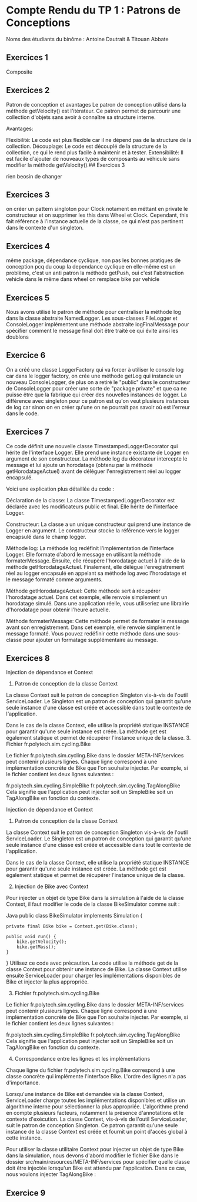 # Compte Rendu du TP 1 : Patrons de Conceptions

Noms des étudiants du binôme : Antoine Dautrait & Titouan Abbate 

## Exercices 1
Composite
## Exercices 2

Patron de conception et avantages
Le patron de conception utilisé dans la méthode getVelocity() est l'itérateur. Ce patron permet de parcourir une collection d'objets sans avoir à connaître sa structure interne.

Avantages:

Flexibilité: Le code est plus flexible car il ne dépend pas de la structure de la collection.
Découplage: Le code est découplé de la structure de la collection, ce qui le rend plus facile à maintenir et à tester.
Extensibilité: Il est facile d'ajouter de nouveaux types de composants au véhicule sans modifier la méthode getVelocity().## Exercices 3

rien beosin de changer
## Exercices 3
on créer un pattern singloton pour Clock notament en méttant en private le constructeur et on supprimer les this dans Wheel et Clock. Cependant, this fait référence à l'instance actuelle de la classe, ce qui n'est pas pertinent dans le contexte d'un singleton.
## Exercices 4
même package, 
dépendance cyclique, 
non pas les bonnes pratiques de conception pcq du coup la dependance cyclique en elle-même est un problème, c'est un anti patron
la méthode getPush,
oui c'est l'abstraction vehicle
dans le même
dans wheel on remplace bike par vehicle
## Exercices 5
Nous avons utilisé le patron de méthode pour centraliser la méthode log dans la classe abstraite NamedLogger. Les sous-classes FileLogger et ConsoleLogger implémentent une méthode abstraite logFinalMessage pour spécifier comment le message final doit être traité ce qui évite ainsi les doublons

## Exercice 6

On a créé une classe LoggerFactory qui va forcer à utiliser le console log car dans le logger factory, on crée une méthode getLog qui instancie un nouveau ConsoleLogger, de plus on a retiré le "public" dans le constructeur de ConsoleLogger pour créer une sorte de "package private" et que ca ne puisse être que la fabrique qui créer des nouvelles instances de logger.
La différence avec singleton pour ce patron est qu'on veut plusieurs instances de log car sinon on en créer qu'une on ne pourrait pas savoir où est l'erreur dans le code.

## Exercices 7
Ce code définit une nouvelle classe TimestampedLoggerDecorator qui hérite de l'interface Logger. Elle prend une instance existante de Logger en argument de son constructeur. La méthode log du décorateur intercepte le message et lui ajoute un horodatage (obtenu par la méthode getHorodatageActuel) avant de déléguer l'enregistrement réel au logger encapsulé.

Voici une explication plus détaillée du code :

Déclaration de la classe: La classe TimestampedLoggerDecorator est déclarée avec les modificateurs public et final. Elle hérite de l'interface Logger.

Constructeur: La classe a un unique constructeur qui prend une instance de Logger en argument. Le constructeur stocke la référence vers le logger encapsulé dans le champ logger.

Méthode log: La méthode log redéfinit l'implémentation de l'interface Logger. Elle formate d'abord le message en utilisant la méthode formaterMessage. Ensuite, elle récupère l'horodatage actuel à l'aide de la méthode getHorodatageActuel. Finalement, elle délègue l'enregistrement réel au logger encapsulé en appelant sa méthode log avec l'horodatage et le message formaté comme arguments.

Méthode getHorodatageActuel: Cette méthode sert à récupérer l'horodatage actuel. Dans cet exemple, elle renvoie simplement un horodatage simulé. Dans une application réelle, vous utiliseriez une librairie d'horodatage pour obtenir l'heure actuelle.

Méthode formaterMessage: Cette méthode permet de formater le message avant son enregistrement. Dans cet exemple, elle renvoie simplement le message formaté. Vous pouvez redéfinir cette méthode dans une sous-classe pour ajouter un formatage supplémentaire au message.

## Exercices 8

Injection de dépendance et Context
1. Patron de conception de la classe Context

La classe Context suit le patron de conception Singleton vis-à-vis de l'outil ServiceLoader. Le Singleton est un patron de conception qui garantit qu'une seule instance d'une classe est créée et accessible dans tout le contexte de l'application.

Dans le cas de la classe Context, elle utilise la propriété statique INSTANCE pour garantir qu'une seule instance est créée. La méthode get est également statique et permet de récupérer l'instance unique de la classe.
3. Fichier fr.polytech.sim.cycling.Bike

Le fichier fr.polytech.sim.cycling.Bike dans le dossier META-INF/services peut contenir plusieurs lignes. Chaque ligne correspond à une implémentation concrète de Bike que l'on souhaite injecter. Par exemple, si le fichier contient les deux lignes suivantes :

fr.polytech.sim.cycling.SimpleBike
fr.polytech.sim.cycling.TagAlongBike
Cela signifie que l'application peut injecter soit un SimpleBike soit un TagAlongBike en fonction du contexte.

Injection de dépendance et Context
1. Patron de conception de la classe Context

La classe Context suit le patron de conception Singleton vis-à-vis de l'outil ServiceLoader. Le Singleton est un patron de conception qui garantit qu'une seule instance d'une classe est créée et accessible dans tout le contexte de l'application.

Dans le cas de la classe Context, elle utilise la propriété statique INSTANCE pour garantir qu'une seule instance est créée. La méthode get est également statique et permet de récupérer l'instance unique de la classe.

2. Injection de Bike avec Context

Pour injecter un objet de type Bike dans la simulation à l'aide de la classe Context, il faut modifier le code de la classe BikeSimulator comme suit :

Java
public class BikeSimulator implements Simulation {

    private final Bike bike = Context.get(Bike.class);

    public void run() {
        bike.getVelocity();
        bike.getMass();
    }
}
Utilisez ce code avec précaution.
Le code utilise la méthode get de la classe Context pour obtenir une instance de Bike. La classe Context utilise ensuite ServiceLoader pour charger les implémentations disponibles de Bike et injecter la plus appropriée.

3. Fichier fr.polytech.sim.cycling.Bike

Le fichier fr.polytech.sim.cycling.Bike dans le dossier META-INF/services peut contenir plusieurs lignes. Chaque ligne correspond à une implémentation concrète de Bike que l'on souhaite injecter. Par exemple, si le fichier contient les deux lignes suivantes :

fr.polytech.sim.cycling.SimpleBike
fr.polytech.sim.cycling.TagAlongBike
Cela signifie que l'application peut injecter soit un SimpleBike soit un TagAlongBike en fonction du contexte.

4. Correspondance entre les lignes et les implémentations

Chaque ligne du fichier fr.polytech.sim.cycling.Bike correspond à une classe concrète qui implémente l'interface Bike. L'ordre des lignes n'a pas d'importance.

Lorsqu'une instance de Bike est demandée via la classe Context, ServiceLoader charge toutes les implémentations disponibles et utilise un algorithme interne pour sélectionner la plus appropriée. L'algorithme prend en compte plusieurs facteurs, notamment la présence d'annotations et le contexte d'exécution.
La classe Context, vis-à-vis de l'outil ServiceLoader, suit le patron de conception Singleton. Ce patron garantit qu'une seule instance de la classe Context est créée et fournit un point d'accès global à cette instance.

Pour utiliser la classe utilitaire Context pour injecter un objet de type Bike dans la simulation, nous devons d'abord modifier le fichier Bike dans le dossier src/main/resources/META-INF/services pour spécifier quelle classe doit être injectée lorsqu'un Bike est attendu par l'application. Dans ce cas, nous voulons injecter TagAlongBike :
## Exercice 9


